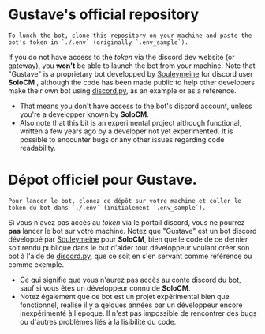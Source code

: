 # Gustave's official repository 

	To lunch the bot, clone this repository on your machine and paste the bot's token in `./.env` (originally `.env_sample`).  
If you do not have access to the *token* via the discord dev website (or gateway), you **won't** be able to launch the bot from your machine. Note that "Gustave" is a proprietary bot developped by [Souleymeine](https://github.com/Souleymeine) for discord user **SoloCM** , although the code has been made public to help other developers make their own bot using [discord.py](https://github.com/Rapptz/discord.py), as an example or as a reference. 
- That means you don't have access to the bot's discord account, unless you're a developper known by **SoloCM**.
- Also note that this bit is an experimental project although functional, written a few years ago by a developer not yet experimented. It is possible to encounter bugs or any other issues regarding code readability.


# Dépot officiel pour Gustave.

	Pour lancer le bot, clonez ce dépôt sur votre machine et coller le token du bot dans `./.env` (initialement `.env_sample`).  
Si vous n'avez pas accès au *token* via le portail discord, vous ne pourrez **pas** lancer le bot sur votre machine. Notez que "Gustave" est un bot discord développé par [Souleymeine](https://github.com/Souleymeine) pour **SoloCM**, bien que le code de ce dernier soit rendu publique dans le but d'aider tout développeur voulant créer son bot à l'aide de [discord.py](https://github.com/Rapptz/discord.py), que ce soit en s'en servant comme référence ou comme exemple.
- Ce qui signifie que vous n'aurez pas accès au conte discord du bot, sauf si vous êtes un développeur connu de **SoloCM**.
- Notez également que ce bot est un projet expérimental bien que fonctionnel, réalisé il y a qelques années par un développeur encore inexpérimenté à l'époque. Il n'est pas impossible de rencontrer des bugs ou d'autres problèmes liés à la lisibilité du code.
